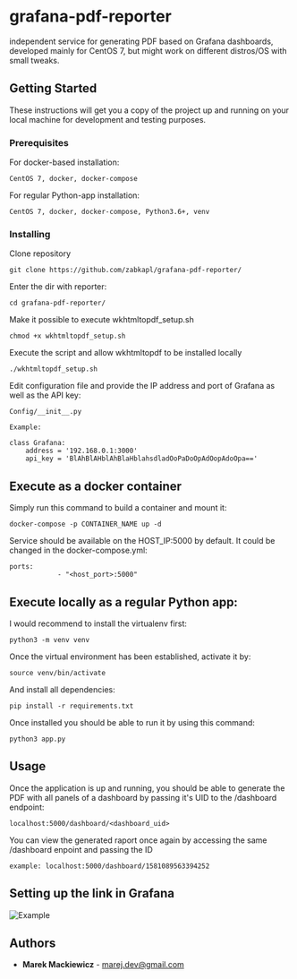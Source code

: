# grafana-pdf-reporter

independent service for generating PDF based on Grafana dashboards, developed mainly for CentOS 7, but might work on different distros/OS with small tweaks.

## Getting Started

These instructions will get you a copy of the project up and running on your local machine for development and testing purposes.

### Prerequisites

For docker-based installation:

```
CentOS 7, docker, docker-compose
```

For regular Python-app installation:

```
CentOS 7, docker, docker-compose, Python3.6+, venv
```

### Installing

Clone repository

```
git clone https://github.com/zabkapl/grafana-pdf-reporter/
```

Enter the dir with reporter:

```
cd grafana-pdf-reporter/
```

Make it possible to execute wkhtmltopdf_setup.sh

```
chmod +x wkhtmltopdf_setup.sh
```

Execute the script and allow wkhtmltopdf to be installed locally

```
./wkhtmltopdf_setup.sh
```

Edit configuration file and provide the IP address and port of Grafana as well as the API key:

```
Config/__init__.py

Example:

class Grafana:
    address = '192.168.0.1:3000'
    api_key = 'BlAhBlAHblAhBlaHblahsdladOoPaDoOpAdOopAdoOpa=='

```

## Execute as a docker container

Simply run this command to build a container and mount it:

```
docker-compose -p CONTAINER_NAME up -d
```

Service should be available on the HOST_IP:5000 by default. It could be changed in the docker-compose.yml:

```
ports:
            - "<host_port>:5000"
```

## Execute locally as a regular Python app:

I would recommend to install the virtualenv first:

```
python3 -m venv venv
```

Once the virtual environment has been established, activate it by:

```
source venv/bin/activate
```

And install all dependencies:

```
pip install -r requirements.txt
```

Once installed you should be able to run it by using this command:

```
python3 app.py
```
## Usage

Once the application is up and running, you should be able to generate the PDF with all panels of a dashboard by passing it's UID to the /dashboard endpoint:

```
localhost:5000/dashboard/<dashboard_uid>
```

You can view the generated raport once again by accessing the same /dashboard enpoint and passing the ID

```
example: localhost:5000/dashboard/1581089563394252
```

## Setting up the link in Grafana

![Example](https://i.imgur.com/e8P57hs.png)

## Authors

* **Marek Mackiewicz** - [marej.dev@gmail.com](https://github.com/lasagnu)

